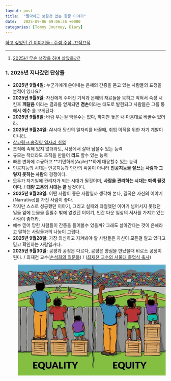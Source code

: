 ```yaml
---
layout: post
title:  "짤막하고 보잘것 없는 한줄 이야기"
date:   2025-09-06 09:06:36 +0900
categories: [Tommy Journey, Diary]
---
```


[하고 싶었던 긴 이야기들 : 주섬 주섬..끄적끄적](https://2stepway.tistory.com/)

------

1. [2025년 무슨 생각을 하며 살았을까?](#1-2025년-지나갔던-단상들)

### 1. 2025년 지나갔던 단상들

- **2025년 9월4일:** 누군가에게 쏟아내는 은혜의 간증을 듣고 있는 사람들의 표정을 본적이 있나요?
- **2025년 9월5일:** 자신에게 주어진 기적과 은혜의 재료들을 묵히고 익혀서 숙성 시킨후 **깨달음** 이라는 결과를 얻게되면 **겸손**이라는 
태도로 발현되고 사람들은 그를 통해서 **예수** 를 보게된다.  
- **2025년 9월8일:** 바람 부는걸 막을수는 없다, 하지만 돛은 내 마음대로 바꿀수 있더라. 
- **2025년 9월24일:** AI시대 당신의 일자리를 바꿀때, 취업 이직을 위한 자기 계발이 아니라. 
- [참고링크:송길영 일자리 취업](https://www.youtube.com/watch?v=lVVPmhJjCjA&fbclid=IwY2xjawNAPmlleHRuA2FlbQIxMABicmlkETF2TzJrd2RIMG5xdGhzTkdhAR5FEBKi2HqLIox5mwkswVtHdhZ3I1f7oxQUWNtxOHgq4p8lYS2ltVDtI67dpQ_aem_DTQAC_4MlE54cXiH6FPtnQ)
- 조직에 속해 있지 않더라도, 시장에서 살아 남을수 있는 능력 
- 규모는 작더라도 조직을 만들어 **리드** 할수 있는 능력 
- 빠른 변화에 수긍하고 **기민하게(Agile)**하게 대응할수 있는 능력
- 인공지능의 시대는 인공지능과 인간의 싸움이 아니라 **인공지능을 잘쓰는 사람과 그렇지 못하는 사람**의 경쟁이다.  
- 모두가 자기일에 관리자가 되는 시대가 될것이며, **사람을 관리하는 시대는 퇴색 될것이다**. / **대량 고용의 시대는 끝** 날것이다.
- **2025년 9월28일:** 어떤 사람이 좋은 사람일까 생각해 본다, 결국은 자신의 이야기(Narrative)를 가진 사람이 좋다. 
- 작지만 스스로 성공했던 이야기, 그리고 실패와 좌절했던 이야기 넘어서지 못했던 일들 앞에 눈물을 흘릴수 밖에 없었던 이야기, 인간 다운 일상의 서사를 가지고 있는 사람이 좋더라. 
- 예수 믿어 망한 사람들이 간증을 들어볼수 있을까? 그래도 살아간다는 것이 은혜라고 말하는 사람들과의 나눔이 그립다.
- **2025년 9월28일:** 가장 의심하고 지켜봐야 할 사람들은 자신이 모든걸 알고 있다고 믿고 확인하는 사람일거다. 
- **2025년 9월30일:** 공평과 공정은 다르다, 공평은 양심을 만났을때 비로소 공정이 된다. / 최재천 교수([손석희의 질문들][1]) / ([최재천 교수의 서울대 졸업식 축사][2])

[1]: https://www.youtube.com/watch?v=8zzNBLj_FPM "손석희의 질문들"
[2]: https://www.youtube.com/watch?v=coi-iUjPK14&t=63s "최재천 교수의 서울대 졸업식 축사"
> <img src="/img/2025life/equality.png" alt="screenshot" align=left width="650"/>